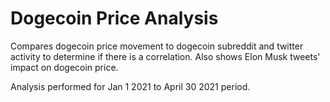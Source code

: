# Dogecoin Price Analysis

Compares dogecoin price movement to dogecoin subreddit and twitter activity to determine if there is a correlation.
Also shows Elon Musk tweets' impact on dogecoin price. 

Analysis performed for Jan 1 2021 to April 30 2021 period.

